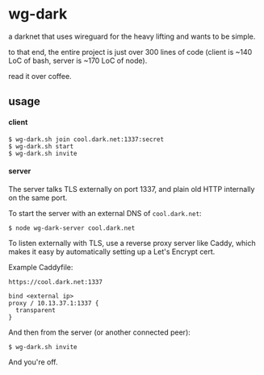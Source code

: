# wg-dark
a darknet that uses wireguard for the heavy lifting and wants to be
simple.

to that end, the entire project is just over 300 lines of code
(client is ~140 LoC of bash, server is ~170 LoC of node).

read it over coffee.

## usage

#### client 

```
$ wg-dark.sh join cool.dark.net:1337:secret
$ wg-dark.sh start
$ wg-dark.sh invite
```

#### server

The server talks TLS externally on port 1337, and plain old HTTP
internally on the same port.

To start the server with an external DNS of `cool.dark.net`:
```
$ node wg-dark-server cool.dark.net
```

To listen externally with TLS, use a reverse proxy server like Caddy,
which makes it easy by automatically setting up a Let's Encrypt cert.

Example Caddyfile:

```
https://cool.dark.net:1337

bind <external ip>
proxy / 10.13.37.1:1337 {
  transparent
}
```

And then from the server (or another connected peer):

```
$ wg-dark.sh invite
```

And you're off.

